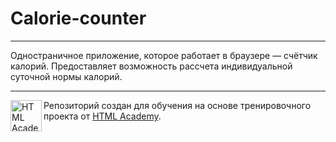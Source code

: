 # Calorie-counter

---

Одностраничное приложение, которое работает в браузере — счётчик калорий. Предоставляет возможность рассчета индивидуальной суточной нормы калорий.

---


<a href="https://htmlacademy.ru/advanced_intensive"><img align="left" width="50" height="50" title="HTML Academy" src="https://htmlacademy.ru/static/img/logo-github.svg"></a>

Репозиторий создан для обучения на основе тренировочного проекта от [HTML Academy](https://htmlacademy.ru).

